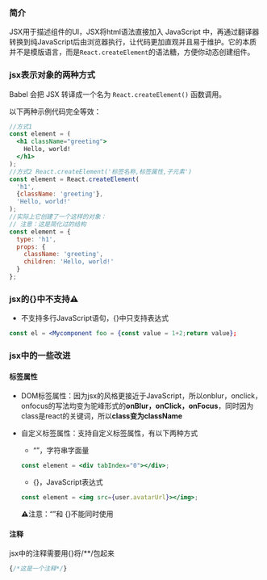 ### 简介

JSX用于描述组件的UI，JSX将html语法直接加入 JavaScript 中，再通过翻译器转换到纯JavaScript后由浏览器执行，让代码更加直观并且易于维护。它的本质并不是模版语言，而是`React.createElement`的语法糖，方便你动态创建组件。

### jsx表示对象的两种方式

Babel 会把 JSX 转译成一个名为 `React.createElement()` 函数调用。

以下两种示例代码完全等效：

```jsx
//方式1
const element = (
  <h1 className="greeting">
    Hello, world!
  </h1>
);
//方式2 React.createElement('标签名称,标签属性,子元素')
const element = React.createElement(
  'h1',
  {className: 'greeting'},
  'Hello, world!'
);
//实际上它创建了一个这样的对象：
// 注意：这是简化过的结构
const element = {
  type: 'h1',
  props: {
    className: 'greeting',
    children: 'Hello, world!'
  }
};
```

### jsx的{}中不支持⚠️

- 不支持多行JavaScript语句，{}中只支持表达式

```jsx
const el = <Mycomponent foo = {const value = 1+2;return value};
```

### jsx中的一些改进

#### 标签属性

- DOM标签属性：因为jsx的风格更接近于JavaScript，所以onblur，onclick，onfocus的写法均变为驼峰形式的**onBlur，onClick，onFocus**，同时因为class是react的关键词，所以**class变为className**

- 自定义标签属性：支持自定义标签属性，有以下两种方式
	- “”，字符串字面量

  ```jsx
  const element = <div tabIndex="0"></div>;
  ```

	- {}，JavaScript表达式

  ```jsx
  const element = <img src={user.avatarUrl}></img>;
  ```
  
  ⚠️注意：“”和 {}不能同时使用

#### 注释

jsx中的注释需要用{}将/**/包起来

```jsx
{/*这是一个注释*/}
```






